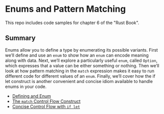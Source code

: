 # Enums and Pattern Matching

This repo includes code samples for chapter 6 of the "Rust Book".

## Summary

Enums allow you to define a type by enumerating its possible variants. First we’ll define and use an `enum` to show how an `enum` can encode meaning along with data. Next, we’ll explore a particularly useful `enum`, called `Option`, which expresses that a value can be either something or nothing. Then we’ll look at how pattern matching in the `match` expression makes it easy to run different code for different values of an `enum`. Finally, we’ll cover how the if let construct is another convenient and concise idiom available to handle enums in your code.

- [Defining and Enum](https://doc.rust-lang.org/book/ch06-01-defining-an-enum.html)
- [The `match` Control Flow Construct](https://doc.rust-lang.org/book/ch06-02-match.html)
- [Concise Control Flow with `if let`](https://doc.rust-lang.org/book/ch06-03-if-let.html)